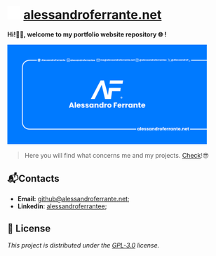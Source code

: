 # <img src="assets/images/LogoWhite.svg" height="30">  [alessandroferrante.net](https://alessandroferrante.net)

**Hi!👋🏼, welcome to my portfolio website repository 🌐 !**

<img src="assets/images/WebSite-banner.jpg" width="455">


>Here you will find what concerns me and my projects. [Check](https://alessandroferrante.net)!😎

## 📬Contacts
- **Email:** github@alessandroferrante.net;
- **Linkedin**: [alessandroferrantee](https://www.linkedin.com/in/alessandroferrantee/);

## 📜 License
*This project is distributed under the [GPL-3.0](LICENSE) license.*
